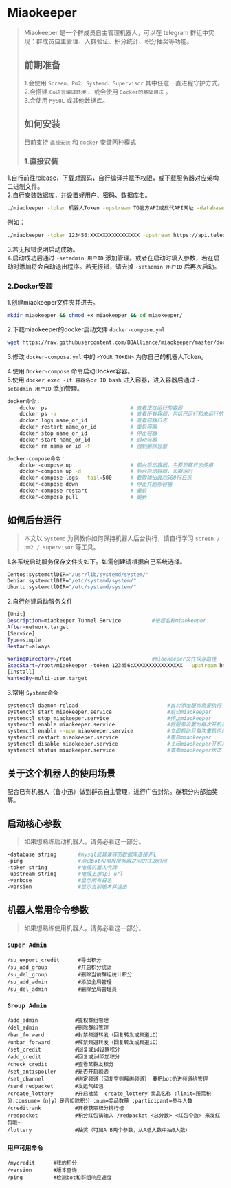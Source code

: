 # Miaokeeper  

> Miaokeeper 是一个群成员自主管理机器人，可以在 telegram 群组中实现：群成员自主管理、入群验证、积分统计、积分抽奖等功能。  
>
> ## 前期准备  
>
> 1.会使用 `Screen、Pm2、Systemd、Supervisor` 其中任意一直进程守护方式。  
> 2.会搭建 `Go语言编译环境` 、或会使用 `Docker的基础用法` 。  
> 3.会使用 `MySQL` 或其他数据库。  
>
> ## 如何安装  
>
> 目前支持  `直接安装` 和 `docker` 安装两种模式    
>
> ### 1.直接安装  

1.自行前往<a href="https://github.com/BBAlliance/miaokeeper/releases" target="_blank">release</a>，下载对源码，自行编译并赋予权限，或下载服务器对应架构二进制文件。  
2.自行安装数据库，并设置好用户、密码、数据库名。  

```bash
./miaokeeper -token 机器人Token -upstream TG官方API或反代API网址 -database '数据库用户名:数据库密码@tcp(127.0.0.1:3306)/数据库名'
```

例如：  

```bash  
./miaokeeper -token 123456:XXXXXXXXXXXXXXXX -upstream https://api.telegram.org -database 'miaokeeper:miaokeeper@tcp(127.0.0.1:3306)/miaokeeper'
```

3.若无报错说明启动成功。  
4.启动成功后通过 `-setadmin 用户ID` 添加管理。或者在启动时填入参数，若在启动时添加将会自动退出程序。若无报错，请去掉 `-setadmin 用户ID` 后再次启动。

### 2.Docker安装  

1.创建miaokeeper文件夹并进去。  

```bash  
mkdir miaokeeper && chmod +x miaokeeper && cd miaokeeper/
```

2.下载miaokeeper的docker启动文件 `docker-compose.yml`  

```bash
wget https://raw.githubusercontent.com/BBAlliance/miaokeeper/master/docker-compose.yml

```

3.修改 `docker-compose.yml` 中的 `<YOUR_TOKEN>` 为你自己的机器人Token。  

4.使用 `Docker-compose`  命令启动Docker容器。  
5.使用 `docker exec -it 容器名or ID bash` 进入容器，进入容器后通过 `-setadmin 用户ID` 添加管理。

```bash
docker命令：
	docker ps                           # 查看正在运行的容器
	docker ps -a                        # 查看所有容器，包括已运行和未运行的
	docker logs name_or_id              # 查看容器日志
	docker restart name_or_id           # 重启容器
	docker stop name_or_id              # 停止容器
	docker start name_or_id             # 启动容器
	docker rm name_or_id -f             # 强制删除容器

docker-compose命令：
	docker-compose up                   # 前台启动容器，主要观察日志使用
	docker-compose up -d                # 后台启动容器，长期运行
	docker-compose logs --tail=500      # 截取输出最后500行日志
	docker-compose down                 # 停止并删除容器
	docker-compose restart              # 重启
	docker-compose pull                 # 更新


```

## 如何后台运行  

> 本文以 `Systemd` 为例教你如何保持机器人后台执行，请自行学习 `screen / pm2 / supervisor` 等工具。  


1.各系统启动服务保存文件夹如下。如需创建请根据自己系统选择。  

```bash	
Centos:systemctlDIR="/usr/lib/systemd/system/"
Debian:systemctlDIR="/etc/systemd/system/"
Ubuntu:systemctlDIR="/etc/systemd/system/"
```

2.自行创建启动服务文件  

```bash	
[Unit]
Description=miaokeeper Tunnel Service          #进程名称miaokeeper
After=network.target
[Service]
Type=simple
Restart=always
 
WoringDirectory=/root                          #miaokeeper文件保存路径
ExecStart=/root/miaokeeper -token 123456:XXXXXXXXXXXXXXXX  -upstream https://api.telegram.org -database 'miaokeeper:miaokeeper@tcp(127.0.0.1:3306)/miaokeeper'
[Install]
WantedBy=multi-user.target
```

3.常用 `Systemd命令`  

```bash	
systemctl daemon-reload                             #首次添加服务需要执行
systemctl start miaokeeper.service                  #启动miaokeeper
systemctl stop miaokeeper.service                   #停止miaokeeper
systemctl enable miaokeeper.service                 #将服务设置为每次开机启动
systemctl enable --now miaokeeper.service           #立即启动且每次重启也启动
systemctl restart miaokeeper.service                #重启miaokeeper
systemctl disable miaokeeper.service                #关闭miaokeeper开机自启
systemctl status miaokeeper.service                 #查看miaokeeper状态

```

## 关于这个机器人的使用场景  

配合已有机器人（鲁小迅）做到群员自主管理，进行广告封杀。群积分内部抽奖等。  

## 启动核心参数  

> 如果想熟练启动机器人，请务必看这一部分。  

```bash
-database string       #mysql或其兼容的数据库连接URL
-ping                  #测试bot和电报服务器之间的往返时间
-token string          #电报机器人令牌
-upstream string       #电报上游api url
-verbose               #显示所有日志
-version               #显示当前版本并退出
```

## 机器人常用命令参数  

> 如果想熟练使用机器人，请务必看这一部分。  

### `Super Admin`  

```
/su_export_credit      #导出积分
/su_add_group          #开启积分统计
/su_del_group          #删除当前群组统计积分
/su_add_admin          #添加全局管理
/su_del_admin          #删除全局管理员

```

### `Group Admin`  

```
/add_admin            #提权群组管理
/del_admin            #删除群组管理
/ban_forward          #封禁频道转发（回复转发或频道iD）
/unban_forward        #解禁频道转发（回复转发或频道iD）
/set_credit           #回复或id设置积分
/add_credit           #回复或id添加积分
/check_credit         #查看某群友积分
/set_antispoiler      #是否开启剧透
/set_channel          #绑定频道（回复空则解绑频道） 要把bot扔进频道给管理
/send_redpacket       #发运气红包
/create_lottery       #开启抽奖  create_lottery 奖品名称 :limit=所需积分:consume=（n|y）是否扣除积分 :num=奖品数量 :participant=参与人数
/creditrank           #开榜获取积分排行榜
/redpacket            #积分红包请输入 /redpacket <总分数> <红包个数> 来发红包哦～
/lottery              #抽奖（可加A B两个参数，从A总人数中抽B人数）

```

### `用户可用命令`  

```
/mycredit      #我的积分
/version       #版本查询
/ping          #检测bot和群组响应速度
```
